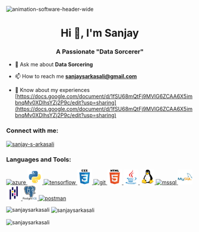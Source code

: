 ![animation-software-header-wide](https://github.com/SanjaySArkasali/SanjaySArkasali/assets/121194268/9b98bd9f-683f-41e5-9fa0-8e5425e3fb1b)
<h1 align="center">Hi 👋, I'm Sanjay</h1>
<h3 align="center">A Passionate "Data Sorcerer"</h3>

- 💬 Ask me about **Data Sorcering**

- 📫 How to reach me **sanjaysarkasali@gmail.com**

- 📄 Know about my experiences [https://docs.google.com/document/d/1fSU68mQtFj9MVlG6ZCAA6X5imbnqMv0XDlhsYZj2P9c/edit?usp=sharing](https://docs.google.com/document/d/1fSU68mQtFj9MVlG6ZCAA6X5imbnqMv0XDlhsYZj2P9c/edit?usp=sharing)

<h3 align="left">Connect with me:</h3>
<p align="left">
<a href="https://www.linkedin.com/in/sanjay-s-arkasali" target="blank"><img align="center" src="https://raw.githubusercontent.com/rahuldkjain/github-profile-readme-generator/master/src/images/icons/Social/linked-in-alt.svg" alt="sanjay-s-arkasali" height="30" width="40" /></a>
</p>

<h3 align="left">Languages and Tools:</h3>
<p align="left"> <a href="https://azure.microsoft.com/en-in/" target="_blank" rel="noreferrer"> <img src="https://www.vectorlogo.zone/logos/microsoft_azure/microsoft_azure-icon.svg" alt="azure" width="40" height="40"/> </a><a href="https://www.python.org" target="_blank" rel="noreferrer"> <img src="https://raw.githubusercontent.com/devicons/devicon/master/icons/python/python-original.svg" alt="python" width="40" height="40"/> </a> <a href="https://www.tensorflow.org" target="_blank" rel="noreferrer"> <img src="https://www.vectorlogo.zone/logos/tensorflow/tensorflow-icon.svg" alt="tensorflow" width="40" height="40"/> </a> <a href="https://www.w3schools.com/css/" target="_blank" rel="noreferrer"> <img src="https://raw.githubusercontent.com/devicons/devicon/master/icons/css3/css3-original-wordmark.svg" alt="css3" width="40" height="40"/> </a> <a href="https://git-scm.com/" target="_blank" rel="noreferrer"> <img src="https://www.vectorlogo.zone/logos/git-scm/git-scm-icon.svg" alt="git" width="40" height="40"/> </a> <a href="https://www.w3.org/html/" target="_blank" rel="noreferrer"> <img src="https://raw.githubusercontent.com/devicons/devicon/master/icons/html5/html5-original-wordmark.svg" alt="html5" width="40" height="40"/> </a> <a href="https://www.java.com" target="_blank" rel="noreferrer"> <img src="https://raw.githubusercontent.com/devicons/devicon/master/icons/java/java-original.svg" alt="java" width="40" height="40"/> </a> <a href="https://www.linux.org/" target="_blank" rel="noreferrer"> <img src="https://raw.githubusercontent.com/devicons/devicon/master/icons/linux/linux-original.svg" alt="linux" width="40" height="40"/> </a> <a href="https://www.microsoft.com/en-us/sql-server" target="_blank" rel="noreferrer"> <img src="https://www.svgrepo.com/show/303229/microsoft-sql-server-logo.svg" alt="mssql" width="40" height="40"/> </a> <a href="https://www.mysql.com/" target="_blank" rel="noreferrer"> <img src="https://raw.githubusercontent.com/devicons/devicon/master/icons/mysql/mysql-original-wordmark.svg" alt="mysql" width="40" height="40"/> </a> <a href="https://pandas.pydata.org/" target="_blank" rel="noreferrer"> <img src="https://raw.githubusercontent.com/devicons/devicon/2ae2a900d2f041da66e950e4d48052658d850630/icons/pandas/pandas-original.svg" alt="pandas" width="40" height="40"/> </a> <a href="https://www.postgresql.org" target="_blank" rel="noreferrer"> <img src="https://raw.githubusercontent.com/devicons/devicon/master/icons/postgresql/postgresql-original-wordmark.svg" alt="postgresql" width="40" height="40"/> </a><a href="https://postman.com" target="_blank" rel="noreferrer"> <img src="https://www.vectorlogo.zone/logos/getpostman/getpostman-icon.svg" alt="postman" width="40" height="40"/> </a>  </p>

<p><img align="left" src="https://github-readme-stats.vercel.app/api/top-langs?username=sanjaysarkasali&show_icons=true&locale=en&layout=compact" alt="sanjaysarkasali" /></p>

<p>&nbsp;<img align="center" src="https://github-readme-stats.vercel.app/api?username=sanjaysarkasali&show_icons=true&locale=en" alt="sanjaysarkasali" /></p>

<p><img align="center" src="https://github-readme-streak-stats.herokuapp.com/?user=sanjaysarkasali&" alt="sanjaysarkasali" /></p>
